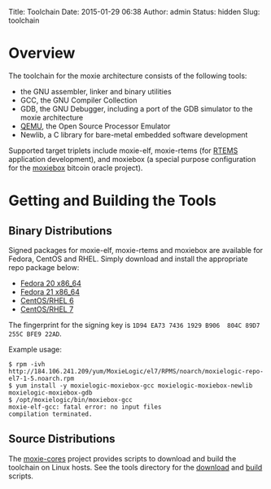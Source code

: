 Title: Toolchain
Date: 2015-01-29 06:38
Author: admin
Status: hidden
Slug: toolchain

# Overview

The toolchain for the moxie architecture consists of the following tools:

* the GNU assembler, linker and binary utilities
* GCC, the GNU Compiler Collection
* GDB, the GNU Debugger, including a port of the GDB simulator to the moxie architecture
* [QEMU](http://qemu.org), the Open Source Processor Emulator
* Newlib, a C library for bare-metal embedded software development

Supported target triplets include moxie-elf, moxie-rtems (for
[RTEMS](http://rtems.org) application development), and moxiebox (a
special purpose configuration for the
[moxiebox](http://github.com/jgarzik/moxiebox) bitcoin oracle
project).

# Getting and Building the Tools

## Binary Distributions

Signed packages for moxie-elf, moxie-rtems and moxiebox are available
for Fedora, CentOS and RHEL.  Simply download and install the
appropriate repo package below:

* [Fedora 20 x86_64](http://184.106.241.209/yum/MoxieLogic/f20/RPMS/noarch/moxielogic-repo-f20-1-5.noarch.rpm)
* [Fedora 21 x86_64](http://184.106.241.209/yum/MoxieLogic/f21/RPMS/noarch/moxielogic-repo-f21-1-5.noarch.rpm)
* [CentOS/RHEL 6](http://184.106.241.209/yum/MoxieLogic/el6/RPMS/noarch/moxielogic-repo-el6-1-5.noarch.rpm)
* [CentOS/RHEL 7](http://184.106.241.209/yum/MoxieLogic/el7/RPMS/noarch/moxielogic-repo-el7-1-5.noarch.rpm)

The fingerprint for the signing key is `1D94 EA73 7436 1929 B906  804C 89D7 255C BFE9 22AD`.

Example usage:

    $ rpm -ivh http://184.106.241.209/yum/MoxieLogic/el7/RPMS/noarch/moxielogic-repo-el7-1-5.noarch.rpm
    $ yum install -y moxielogic-moxiebox-gcc moxielogic-moxiebox-newlib moxielogic-moxiebox-gdb
    $ /opt/moxielogic/bin/moxiebox-gcc 
    moxie-elf-gcc: fatal error: no input files
    compilation terminated.


## Source Distributions

The [moxie-cores](http://github.com/atgreen/moxie-cores) project
provides scripts to download and build the toolchain on Linux hosts.
See the tools directory for the
[download](https://raw.githubusercontent.com/atgreen/moxie-cores/master/tools/download-tools-sources.sh)
and
[build](https://raw.githubusercontent.com/atgreen/moxie-cores/master/tools/build-elf-tools.sh)
scripts.






